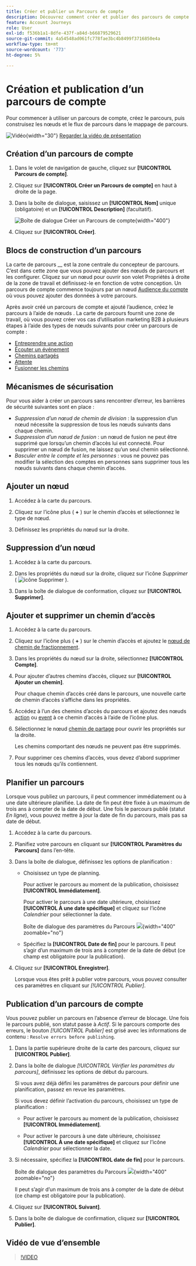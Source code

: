 ```yaml
---
title: Créer et publier un Parcours de compte
description: Découvrez comment créer et publier des parcours de compte.
feature: Account Journeys
role: User
exl-id: f536b1a1-8dfe-437f-a84d-b66879529621
source-git-commit: 4a54548ad061fc778fae3bc4b8499f3716850e4a
workflow-type: tm+mt
source-wordcount: '773'
ht-degree: 5%

---
```


# Création et publication d’un parcours de compte

Pour commencer à utiliser un parcours de compte, créez le parcours, puis construisez les nœuds et le flux de parcours dans le mappage de parcours.

![Vidéo](../../assets/do-not-localize/icon-video.svg){width="30"} [Regarder la vidéo de présentation](#overview-video)

## Création d’un parcours de compte

1. Dans le volet de navigation de gauche, cliquez sur **[!UICONTROL Parcours de compte]**.

1. Cliquez sur **[!UICONTROL Créer un Parcours de compte]** en haut à droite de la page.

1. Dans la boîte de dialogue, saisissez un **[!UICONTROL Nom]** unique (obligatoire) et un **[!UICONTROL Description]** (facultatif).

   ![ Boîte de dialogue Créer un Parcours de compte ](./assets/account-journey-create-dialog.png){width="400"}

1. Cliquez sur **[!UICONTROL Créer]**.

## Blocs de construction d’un parcours

La carte de parcours __ est la zone centrale du concepteur de parcours. C’est dans cette zone que vous pouvez ajouter des nœuds de parcours et les configurer. Cliquez sur un nœud pour ouvrir son volet Propriétés à droite de la zone de travail et définissez-le en fonction de votre conception. Un parcours de compte commence toujours par un nœud [Audience du compte](./account-audience-nodes.md) où vous pouvez ajouter des données à votre parcours.

Après avoir créé un parcours de compte et ajouté l’audience, créez le parcours à l’aide de nœuds . La carte de parcours fournit une zone de travail, où vous pouvez créer vos cas d’utilisation marketing B2B à plusieurs étapes à l’aide des types de nœuds suivants pour créer un parcours de compte :

* [Entreprendre une action](./action-nodes.md)
* [Écouter un événement](./listen-for-event-nodes.md)
* [Chemins partagés](./split-merge-paths-nodes.md)
* [Attente](./wait-nodes.md)
* [Fusionner les chemins](./split-merge-paths-nodes.md)

## Mécanismes de sécurisation

Pour vous aider à créer un parcours sans rencontrer d’erreur, les barrières de sécurité suivantes sont en place :

* _Suppression d’un nœud de chemin de division_ : la suppression d’un nœud nécessite la suppression de tous les nœuds suivants dans chaque chemin.
* _Suppression d’un nœud de fusion_ : un nœud de fusion ne peut être supprimé que lorsqu’un chemin d’accès lui est connecté. Pour supprimer un nœud de fusion, ne laissez qu’un seul chemin sélectionné.
* _Basculer entre le compte et les personnes_ : vous ne pouvez pas modifier la sélection des comptes en personnes sans supprimer tous les nœuds suivants dans chaque chemin d’accès.

## Ajouter un nœud

1. Accédez à la carte du parcours.

1. Cliquez sur l’icône plus ( **+** ) sur le chemin d’accès et sélectionnez le type de nœud.

1. Définissez les propriétés du nœud sur la droite.

## Suppression d’un nœud

1. Accédez à la carte du parcours.

1. Dans les propriétés du nœud sur la droite, cliquez sur l’icône _Supprimer_ ( ![icône Supprimer](../assets/do-not-localize/icon-delete.svg) ).

1. Dans la boîte de dialogue de conformation, cliquez sur **[!UICONTROL Supprimer]**.

## Ajouter et supprimer un chemin d’accès

1. Accédez à la carte du parcours.

1. Cliquez sur l’icône plus ( **+** ) sur le chemin d’accès et ajoutez le [nœud de chemin de fractionnement](./split-merge-paths-nodes.md#split-paths).

1. Dans les propriétés du nœud sur la droite, sélectionnez **[!UICONTROL Compte]**.

1. Pour ajouter d’autres chemins d’accès, cliquez sur **[!UICONTROL Ajouter un chemin]**.

   Pour chaque chemin d’accès créé dans le parcours, une nouvelle carte de chemin d’accès s’affiche dans les propriétés.

1. Accédez à l’un des chemins d’accès du parcours et ajoutez des nœuds [action](./action-nodes.md) ou [event](./listen-for-event-nodes.md) à ce chemin d’accès à l’aide de l’icône plus.

1. Sélectionnez le nœud [chemin de partage](./split-merge-paths-nodes.md) pour ouvrir les propriétés sur la droite.

   Les chemins comportant des nœuds ne peuvent pas être supprimés.

1. Pour supprimer ces chemins d’accès, vous devez d’abord supprimer tous les nœuds qu’ils contiennent.

## Planifier un parcours

Lorsque vous publiez un parcours, il peut commencer immédiatement ou à une date ultérieure planifiée. La date de fin peut être fixée à un maximum de trois ans à compter de la date de début. Une fois le parcours publié (statut _En ligne_), vous pouvez mettre à jour la date de fin du parcours, mais pas sa date de début.

1. Accédez à la carte du parcours.

1. Planifiez votre parcours en cliquant sur **[!UICONTROL Paramètres du Parcours]** dans l’en-tête.

1. Dans la boîte de dialogue, définissez les options de planification :

   * Choisissez un type de planning.

     Pour activer le parcours au moment de la publication, choisissez **[!UICONTROL Immédiatement]**.

     Pour activer le parcours à une date ultérieure, choisissez **[!UICONTROL À une date spécifique]** et cliquez sur l’icône _Calendrier_ pour sélectionner la date.

     Boîte de dialogue des paramètres du Parcours ![](./assets/account-journey-settings-dialog.png){width="400" zoomable="no"}

   * Spécifiez la **[!UICONTROL Date de fin]** pour le parcours. Il peut s’agir d’un maximum de trois ans à compter de la date de début (ce champ est obligatoire pour la publication).

1. Cliquez sur **[!UICONTROL Enregistrer]**.

   Lorsque vous êtes prêt à publier votre parcours, vous pouvez consulter ces paramètres en cliquant sur _[!UICONTROL Publier]_.

## Publication d’un parcours de compte

Vous pouvez publier un parcours en l’absence d’erreur de blocage. Une fois le parcours publié, son statut passe à _Actif_. Si le parcours comporte des erreurs, le bouton _[!UICONTROL Publier]_ est grisé avec les informations de contenu : `Resolve errors before publishing`.

1. Dans la partie supérieure droite de la carte des parcours, cliquez sur **[!UICONTROL Publier]**.

1. Dans la boîte de dialogue _[!UICONTROL Vérifier les paramètres du parcours]_, définissez les options de début du parcours.

   Si vous avez déjà défini les paramètres de parcours pour définir une planification, passez en revue les paramètres.

   Si vous devez définir l’activation du parcours, choisissez un type de planification :

   * Pour activer le parcours au moment de la publication, choisissez **[!UICONTROL Immédiatement]**.

   * Pour activer le parcours à une date ultérieure, choisissez **[!UICONTROL À une date spécifique]** et cliquez sur l’icône _Calendrier_ pour sélectionner la date.

1. Si nécessaire, spécifiez la **[!UICONTROL date de fin]** pour le parcours.

   Boîte de dialogue des paramètres du Parcours ![](./assets/journey-publish-dialog.png){width="400" zoomable="no"}

   Il peut s’agir d’un maximum de trois ans à compter de la date de début (ce champ est obligatoire pour la publication).

1. Cliquez sur **[!UICONTROL Suivant]**.

1. Dans la boîte de dialogue de confirmation, cliquez sur **[!UICONTROL Publier]**.

## Vidéo de vue d’ensemble

>[!VIDEO](https://video.tv.adobe.com/v/3443204/?learn=on)
